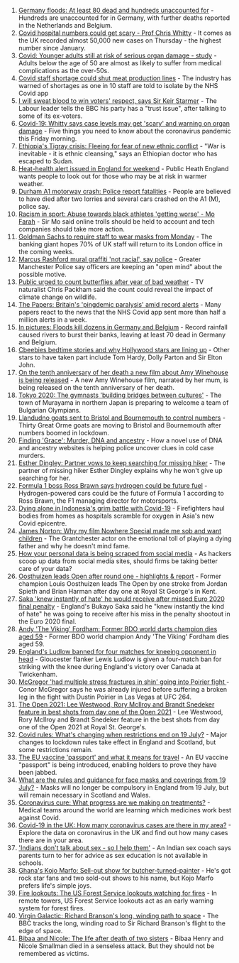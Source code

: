 1. [Germany floods: At least 80 dead and hundreds unaccounted for](https://www.bbc.co.uk/news/world-europe-57858829) - Hundreds are unaccounted for in Germany, with further deaths reported in the Netherlands and Belgium.
2. [Covid hospital numbers could get scary - Prof Chris Whitty](https://www.bbc.co.uk/news/uk-57858864) - It comes as the UK recorded almost 50,000 new cases on Thursday - the highest number since January.
3. [Covid: Younger adults still at risk of serious organ damage - study](https://www.bbc.co.uk/news/health-57840825) - Adults below the age of 50 are almost as likely to suffer from medical complications as the over-50s.
4. [Covid staff shortage could shut meat production lines](https://www.bbc.co.uk/news/business-57856566) - The industry has warned of shortages as one in 10 staff are told to isolate by the NHS Covid app
5. [I will sweat blood to win voters' respect, says Sir Keir Starmer](https://www.bbc.co.uk/news/uk-politics-57848266) - The Labour leader tells the BBC his party has a "trust issue", after talking to some of its ex-voters.
6. [Covid-19: Whitty says case levels may get 'scary' and warning on organ damage](https://www.bbc.co.uk/news/uk-57849300) - Five things you need to know about the coronavirus pandemic this Friday morning.
7. [Ethiopia's Tigray crisis: Fleeing for fear of new ethnic conflict](https://www.bbc.co.uk/news/world-africa-57818673) - "War is inevitable - it is ethnic cleansing," says an Ethiopian doctor who has escaped to Sudan.
8. [Heat-health alert issued in England for weekend](https://www.bbc.co.uk/news/uk-57858950) - Public Heath England wants people to look out for those who may be at risk in warmer weather.
9. [Durham A1 motorway crash: Police report fatalities](https://www.bbc.co.uk/news/uk-england-tyne-57857358) - People are believed to have died after two lorries and several cars crashed on the A1 (M), police say.
10. [Racism in sport: Abuse towards black athletes 'getting worse' - Mo Farah](https://www.bbc.co.uk/news/uk-57857993) - Sir Mo said online trolls should be held to account and tech companies should take more action.
11. [Goldman Sachs to require staff to wear masks from Monday](https://www.bbc.co.uk/news/business-57855681) - The banking giant hopes 70% of UK staff will return to its London office in the coming weeks.
12. [Marcus Rashford mural graffiti 'not racial', say police](https://www.bbc.co.uk/news/uk-england-manchester-57852315) - Greater Manchester Police say officers are keeping an "open mind" about the possible motive.
13. [Public urged to count butterflies after year of bad weather](https://www.bbc.co.uk/news/uk-57859345) - TV naturalist Chris Packham said the count could reveal the impact of climate change on wildlife.
14. [The Papers: Britain's 'pingdemic paralysis' amid record alerts](https://www.bbc.co.uk/news/blogs-the-papers-57858393) - Many papers react to the news that the NHS Covid app sent more than half a million alerts in a week.
15. [In pictures: Floods kill dozens in Germany and Belgium](https://www.bbc.co.uk/news/world-europe-57858826) - Record rainfall caused rivers to burst their banks, leaving at least 70 dead in Germany and Belgium.
16. [Cbeebies bedtime stories and why Hollywood stars are lining up](https://www.bbc.co.uk/news/entertainment-arts-57827931) - Other stars to have taken part include Tom Hardy, Dolly Parton and Sir Elton John.
17. [On the tenth anniversary of her death a new film about Amy Winehouse is being released](https://www.bbc.co.uk/news/entertainment-arts-57850132) - A new Amy Winehouse film, narrated by her mum, is being released on the tenth anniversary of her death.
18. [Tokyo 2020: The gymnasts 'building bridges between cultures'](https://www.bbc.co.uk/news/world-asia-57839224) - The town of Murayama in northern Japan is preparing to welcome a team of Bulgarian Olympians.
19. [Llandudno goats sent to Bristol and Bournemouth to control numbers](https://www.bbc.co.uk/news/uk-wales-57849393) - Thirty Great Orme goats are moving to Bristol and Bournemouth after numbers boomed in lockdown.
20. [Finding 'Grace': Murder, DNA and ancestry](https://www.bbc.co.uk/news/technology-57801794) - How a novel use of DNA and ancestry websites is helping police uncover clues in cold case murders.
21. [Esther Dingley: Partner vows to keep searching for missing hiker](https://www.bbc.co.uk/news/uk-england-tyne-57818035) - The partner of missing hiker Esther Dingley explains why he won't give up searching for her.
22. [Formula 1 boss Ross Brawn says hydrogen could be future fuel](https://www.bbc.co.uk/sport/formula1/57842205) - Hydrogen-powered cars could be the future of Formula 1 according to Ross Brawn, the F1 managing director for motorsports.
23. [Dying alone in Indonesia's grim battle with Covid-19](https://www.bbc.co.uk/news/world-asia-57830770) - Firefighters haul bodies from homes as hospitals scramble for oxygen in Asia's new Covid epicentre.
24. [James Norton: Why my film Nowhere Special made me sob and want children](https://www.bbc.co.uk/news/entertainment-arts-57769056) - The Grantchester actor on the emotional toll of playing a dying father and why he doesn't mind fame.
25. [How your personal data is being scraped from social media](https://www.bbc.co.uk/news/business-57841239) - As hackers scoop up data from social media sites, should firms be taking better care of your data?
26. [Oosthuizen leads Open after round one - highlights & report](https://www.bbc.co.uk/sport/golf/57854050) - Former champion Louis Oosthuizen leads The Open by one stroke from Jordan Spieth and Brian Harman after day one at Royal St George's in Kent.
27. [Saka 'knew instantly of hate' he would receive after missed Euro 2020 final penalty](https://www.bbc.co.uk/sport/football/57855251) - England's Bukayo Saka said he "knew instantly the kind of hate" he was going to receive after his miss in the penalty shootout in the Euro 2020 final.
28. [Andy 'The Viking' Fordham: Former BDO world darts champion dies aged 59](https://www.bbc.co.uk/sport/darts/57856227) - Former BDO world champion Andy 'The Viking' Fordham dies aged 59.
29. [England's Ludlow banned for four matches for kneeing opponent in head](https://www.bbc.co.uk/sport/rugby-union/57858884) - Gloucester flanker Lewis Ludlow is given a four-match ban for striking with the knee during England's victory over Canada at Twickenham.
30. [McGregor 'had multiple stress fractures in shin' going into Poirier fight ](https://www.bbc.co.uk/sport/mixed-martial-arts/57856435) - Conor McGregor says he was already injured before suffering a broken leg in the fight with Dustin Poirier in Las Vegas at UFC 264.
31. [The Open 2021: Lee Westwood, Rory McIlroy and Brandt Snedeker feature in best shots from day one of the Open 2021](https://www.bbc.co.uk/sport/av/golf/57858253) - Lee Westwood, Rory McIlroy and Brandt Snedeker feature in the best shots from day one of the Open 2021 at Royal St. George's.
32. [Covid rules: What's changing when restrictions end on 19 July?](https://www.bbc.co.uk/news/explainers-52530518) - Major changes to lockdown rules take effect in England and Scotland, but some restrictions remain.
33. [The EU vaccine 'passport' and what it means for travel](https://www.bbc.co.uk/news/explainers-57665765) - An EU vaccine "passport" is being introduced, enabling holders to prove they have been jabbed.
34. [What are the rules and guidance for face masks and coverings from 19 July?](https://www.bbc.co.uk/news/health-51205344) - Masks will no longer be compulsory in England from 19 July, but will remain necessary in Scotland and Wales.
35. [Coronavirus cure: What progress are we making on treatments?](https://www.bbc.co.uk/news/health-52354520) - Medical teams around the world are learning which medicines work best against Covid.
36. [Covid-19 in the UK: How many coronavirus cases are there in my area?](https://www.bbc.co.uk/news/uk-51768274) - Explore the data on coronavirus in the UK and find out how many cases there are in your area.
37. ['Indians don't talk about sex - so I help them'](https://www.bbc.co.uk/news/stories-56838660) - An Indian sex coach says parents turn to her for advice as sex education is not available in schools.
38. [Ghana's Kojo Marfo: Sell-out show for butcher-turned-painter](https://www.bbc.co.uk/news/world-africa-57553149) - He's got rock star fans and two sold-out shows to his name, but Kojo Marfo prefers life's simple joys.
39. [Fire lookouts: The US Forest Service lookouts watching for fires](https://www.bbc.co.uk/news/world-us-canada-57626403) - In remote towers, US Forest Service lookouts act as an early warning system for forest fires.
40. [Virgin Galactic: Richard Branson's long, winding path to space](https://www.bbc.co.uk/news/science-environment-57798167) - The BBC tracks the long, winding road to Sir Richard Branson's flight to the edge of space.
41. [Bibaa and Nicole: The life after death of two sisters](https://www.bbc.co.uk/news/uk-england-london-57679755) - Bibaa Henry and Nicole Smallman died in a senseless attack. But they should not be remembered as victims.
